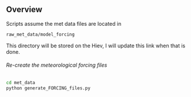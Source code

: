 ## Overview ##

Scripts assume the met data files are located in
```bash
raw_met_data/model_forcing
```

This directory will be stored on the Hiev, I will update this link when that is done.

###### Re-create the meteorological forcing files ######

```bash
cd met_data
python generate_FORCING_files.py
```
